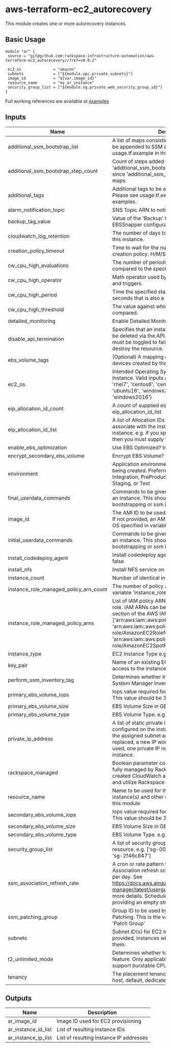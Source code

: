 # aws-terraform-ec2_autorecovery

This module creates one or more autorecovery instances.

## Basic Usage

```
module "ar" {
 source = "git@github.com:rackspace-infrastructure-automation/aws-terraform-ec2_autorecovery//?ref=v0.0.2"

 ec2_os              = "amazon"
 subnets             = ["${module.vpc.private_subnets}"]
 image_id            = "${var.image_id}"
 resource_name       = "my_ar_instance"
 security_group_list = ["${module.sg.private_web_security_group_id}"]
}
```

Full working references are available at [examples](examples)

## Inputs

| Name | Description | Type | Default | Required |
|------|-------------|:----:|:-----:|:-----:|
| additional\_ssm\_bootstrap\_list | A list of maps consisting of main step actions, to be appended to SSM associations. Please see usage.tf.example in this repo for examples. | list | `<list>` | no |
| additional\_ssm\_bootstrap\_step\_count | Count of steps added for input 'additional_ssm_bootstrap_list'. This is required since 'additional_ssm_bootstrap_list' is a list of maps | string | `"0"` | no |
| additional\_tags | Additional tags to be added to the EC2 instance Please see usage.tf.example in this repo for examples. | map | `<map>` | no |
| alarm\_notification\_topic | SNS Topic ARN to notify if there are any alarms | string | `""` | no |
| backup\_tag\_value | Value of the 'Backup' tag, used to assign te EBSSnapper configuration | string | `"False"` | no |
| cloudwatch\_log\_retention | The number of days to retain Cloudwatch Logs for this instance. | string | `"30"` | no |
| creation\_policy\_timeout | Time to wait for the number of signals for the creation policy. H/M/S Hours/Minutes/Seconds | string | `"20m"` | no |
| cw\_cpu\_high\_evaluations | The number of periods over which data is compared to the specified threshold. | string | `"15"` | no |
| cw\_cpu\_high\_operator | Math operator used by CloudWatch for alarms and triggers. | string | `"GreaterThanThreshold"` | no |
| cw\_cpu\_high\_period | Time the specified statistic is applied. Must be in seconds that is also a multiple of 60. | string | `"60"` | no |
| cw\_cpu\_high\_threshold | The value against which the specified statistic is compared. | string | `"90"` | no |
| detailed\_monitoring | Enable Detailed Monitoring? true or false | string | `"true"` | no |
| disable\_api\_termination | Specifies that an instance should not be able to be deleted via the API. true or false. This option must be toggled to false to allow Terraform to destroy the resource. | string | `"false"` | no |
| ebs\_volume\_tags | (Optional) A mapping of tags to assign to the devices created by the instance at launch time. | map | `<map>` | no |
| ec2\_os | Intended Operating System/Distribution of Instance. Valid inputs are ('amazon', 'rhel6', 'rhel7', 'centos6', 'centos7', 'ubuntu14', 'ubuntu16', 'windows2008', 'windows2012R2', 'windows2016') | string | n/a | yes |
| eip\_allocation\_id\_count | A count of supplied eip allocation IDs in variable eip_allocation_id_list | string | `"0"` | no |
| eip\_allocation\_id\_list | A list of Allocation IDs of the EIPs you want to associate with the instance(s). This is one per instance. e.g. if you specify 2 for instance_count then you must supply two allocation ids  here. | list | `<list>` | no |
| enable\_ebs\_optimization | Use EBS Optimized? true or false | string | `"false"` | no |
| encrypt\_secondary\_ebs\_volume | Encrypt EBS Volume? true or false | string | `"false"` | no |
| environment | Application environment for which this network is being created. Preferred value are Development, Integration, PreProduction, Production, QA, Staging, or Test | string | `"Development"` | no |
| final\_userdata\_commands | Commands to be given at the end of userdata for an instance. This should generally not include bootstrapping or ssm install. | string | `""` | no |
| image\_id | The AMI ID to be used to build the EC2 Instance. If not provided, an AMI ID will be queried with an OS specified in variable ec2_os. | string | `""` | no |
| initial\_userdata\_commands | Commands to be given at the start of userdata for an instance. This should generally not include bootstrapping or ssm install. | string | `""` | no |
| install\_codedeploy\_agent | Install codedeploy agent on instance(s)? true or false | string | `"false"` | no |
| install\_nfs | Install NFS service on instance(s)? true or false | string | `"false"` | no |
| instance\_count | Number of identical instances to deploy | string | `"1"` | no |
| instance\_role\_managed\_policy\_arn\_count | The number of policy ARNs provided/set in variable 'instance_role_managed_policy_arns' | string | `"0"` | no |
| instance\_role\_managed\_policy\_arns | List of IAM policy ARNs for the InstanceRole IAM role. IAM ARNs can be found within the Policies section of the AWS IAM console. e.g. ['arn:aws:iam::aws:policy/AmazonEC2FullAccess', 'arn:aws:iam::aws:policy/service-role/AmazonEC2RoleforSSM', 'arn:aws:iam::aws:policy/service-role/AmazonEC2SpotFleetRole'] | list | `<list>` | no |
| instance\_type | EC2 Instance Type e.g. 't2.micro' | string | `"t2.micro"` | no |
| key\_pair | Name of an existing EC2 KeyPair to enable SSH access to the instances. | string | `""` | no |
| perform\_ssm\_inventory\_tag | Determines whether Instance is tracked via System Manager Inventory. | string | `"True"` | no |
| primary\_ebs\_volume\_iops | Iops value required for use with io1 EBS volumes. This value should be 3 times the EBS volume size | string | `"0"` | no |
| primary\_ebs\_volume\_size | EBS Volume Size in GB | string | `"60"` | no |
| primary\_ebs\_volume\_type | EBS Volume Type. e.g. gp2, io1, st1, sc1 | string | `"gp2"` | no |
| private\_ip\_address | A list of static private IP addresses to be configured on the instance.  This IP should be in the assigned subnet and if the instance is replaced, a new IP would need to be assigned. If used, one private IP needs to be provided per instance. | list | `<list>` | no |
| rackspace\_managed | Boolean parameter controlling if instance will be fully managed by Rackspace support teams, created CloudWatch alarms that generate tickets, and utilize Rackspace managed SSM documents. | string | `"true"` | no |
| resource\_name | Name to be used for the provisioned EC2 instance(s) and other resources provisioned in this module | string | n/a | yes |
| secondary\_ebs\_volume\_iops | Iops value required for use with io1 EBS volumes. This value should be 3 times the EBS volume size | string | `"0"` | no |
| secondary\_ebs\_volume\_size | EBS Volume Size in GB | string | `""` | no |
| secondary\_ebs\_volume\_type | EBS Volume Type. e.g. gp2, io1, st1, sc1 | string | `"gp2"` | no |
| security\_group\_list | A list of security group IDs to assign to this resource. e.g. ['sg-00e88e6a', 'sg-0943cd61', 'sg-2f46c847'] | list | n/a | yes |
| ssm\_association\_refresh\_rate | A cron or rate pattern to define the SSM Association refresh schedule, defaulting to once per day. See https://docs.aws.amazon.com/systems-manager/latest/userguide/sysman-cron.html for more details. Schedule can be disabled by providing an empty string. | string | `"rate(1 day)"` | no |
| ssm\_patching\_group | Group ID to be used by System Manager for Patching. This is the value to be used for tag 'Patch Group' | string | `""` | no |
| subnets | Subnet ID(s) for EC2 Instance(s). If multiple are provided, instances will be distributed amongst them. | list | `<list>` | no |
| t2\_unlimited\_mode | Determines whether to enable the T2 Unlimited feature.  Only applicable on instance classes that support burstable CPU. | string | `"standard"` | no |
| tenancy | The placement tenancy for EC2 devices. e.g. host, default, dedicated | string | `"default"` | no |

## Outputs

| Name | Description |
|------|-------------|
| ar\_image\_id | Image ID used for EC2 provisioning |
| ar\_instance\_id\_list | List of resulting Instance IDs |
| ar\_instance\_ip\_list | List of resulting Instance IP addresses |

